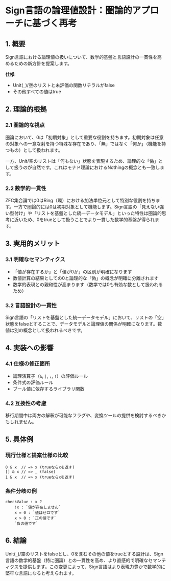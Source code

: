 # Sign言語の論理値設計：圏論的アプローチに基づく再考

## 1. 概要

Sign言語における論理値の扱いについて、数学的基盤と言語設計の一貫性を高めるための新方針を提案します。

**仕様**:
- Unit(`_`)/空のリストと未評価の関数リテラルがfalse
- その他すべての値はtrue

## 2. 理論的根拠

### 2.1 圏論的な視点

圏論において、0は「初期対象」として重要な役割を持ちます。初期対象は任意の対象への一意な射を持つ特殊な存在であり、「無」ではなく「何か」（機能を持つもの）として扱われます。

一方、Unit/空のリストは「何もない」状態を表現するため、論理的な「偽」として扱うのが自然です。これはモナド理論におけるNothingの概念とも一致します。

### 2.2 数学的一貫性

ZFC集合論では0はRing（環）における加法単位元として特別な役割を持ちます。一方で圏論的には0は初期対象として機能します。Sign言語の「見えない強い型付け」や「リストを基盤とした統一データモデル」といった特性は圏論的思考に近いため、0をtrueとして扱うことでより一貫した数学的基盤が得られます。

## 3. 実用的メリット

### 3.1 明確なセマンティクス

- 「値が存在するか」と「値が0か」の区別が明確になります
- 数値計算の結果としての0と論理的な「偽」の概念が明確に分離されます
- 数学的表現との親和性が高まります（数学では0も有効な数として扱われるため）

### 3.2 言語設計の一貫性

Sign言語の「リストを基盤とした統一データモデル」において、リストの「空」状態をfalseとすることで、データモデルと論理値の関係が明確になります。数値は別の概念として扱われるべきです。

## 4. 実装への影響

### 4.1 仕様の修正箇所

- 論理演算子（`&`, `|`, `;`, `!`）の評価ルール
- 条件式の評価ルール
- ブール値に依存するライブラリ関数

### 4.2 互換性の考慮

移行期間中は両方の解釈が可能なフラグや、変換ツールの提供を検討するべきかもしれません。

## 5. 具体例

### 現行仕様と提案仕様の比較

```
0 & x  // => x (trueならxを返す)
[] & x // => _ (false)
1 & x  // => x (trueならxを返す)
```

### 条件分岐の例

```
checkValue : x ?
    !x : `値が存在しません`
    x = 0 : `値はゼロです`
    x > 0 : `正の値です`
    `負の値です`
```

## 6. 結論

Unit(`_`)/空のリストをfalseとし、0を含むその他の値をtrueとする設計は、Sign言語の数学的基盤（特に圏論）との一貫性を高め、より直感的で明確なセマンティクスを提供します。この変更によって、Sign言語はより表現力豊かで数学的に堅牢な言語になると考えられます。